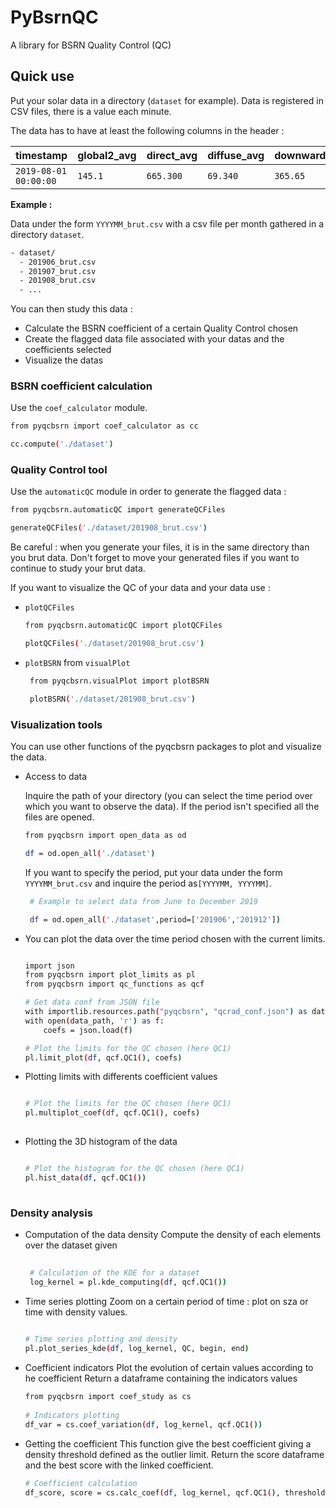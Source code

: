 # PyBsrnQC
A library for BSRN Quality Control (QC)

## Quick use

Put your solar data in a directory (`dataset` for example). Data is registered in CSV files, there is a value each minute.

The data has to have at least the following columns in the header :
 
 | timestamp | global2_avg | direct_avg | diffuse_avg | downward_avg | temperature 
| :---     | :---        | :---     | :---        | :---     | :---        |
|  `2019-08-01 00:00:00` | `145.1` | `665.300` | `69.340` | `365.65` | `25` | 
  

__Example :__

Data under the form `YYYYMM_brut.csv` with a csv file per month gathered in a directory `dataset`.
```sh
- dataset/
  - 201906_brut.csv
  - 201907_brut.csv
  - 201908_brut.csv
  - ...
  ```

  
You can then study this data : 
  
- Calculate the BSRN coefficient of a certain Quality Control chosen 
- Create the flagged data file associated with your datas and the coefficients selected
- Visualize the datas 
 
 ### BSRN coefficient calculation 
 
  Use the `coef_calculator` module. 
  
  ```sh
  from pyqcbsrn import coef_calculator as cc 
  
  cc.compute('./dataset')
  ```
  
  ### Quality Control tool
 
  Use the `automaticQC` module in order to generate the flagged data : 
  
  ```sh
  from pyqcbsrn.automaticQC import generateQCFiles
  
generateQCFiles('./dataset/201908_brut.csv')
  ```
  Be careful : when you generate your files, it is in the same directory than you brut data. Don't forget to move your generated files if you want to continue to study your brut data.
  
  If you want to visualize the QC of your data and your data use : 
  - `plotQCFiles`  
     
    ```sh
    from pyqcbsrn.automaticQC import plotQCFiles

    plotQCFiles('./dataset/201908_brut.csv')
      ```
  - `plotBSRN` from `visualPlot`
     ```sh
      from pyqcbsrn.visualPlot import plotBSRN

      plotBSRN('./dataset/201908_brut.csv')
     ```

  ### Visualization tools 
  
  You can use other functions of the pyqcbsrn packages to plot and visualize the data.
  
  * Access to data 

    Inquire the path of your directory (you can select the time period over which you want to observe the data). If the period isn't specified all the files are opened.

    ```sh
    from pyqcbsrn import open_data as od

    df = od.open_all('./dataset')
    ```
     If you want to specify the period, put your data under the form `YYYYMM_brut.csv` and inquire the period as`[YYYYMM, YYYYMM]`. 

     ```sh
      # Example to select data from June to December 2019

      df = od.open_all('./dataset',period=['201906','201912'])
     ```

  * You can plot the data over the time period chosen with the current limits.


    ```sh

    import json 
    from pyqcbsrn import plot_limits as pl
    from pyqcbsrn import qc_functions as qcf

    # Get data conf from JSON file
    with importlib.resources.path("pyqcbsrn", "qcrad_conf.json") as data_path:
    with open(data_path, 'r') as f:
        coefs = json.load(f)

    # Plot the limits for the QC chosen (here QC1)
    pl.limit_plot(df, qcf.QC1(), coefs)

    ```
* Plotting limits with differents coefficient values

  ```sh
  
  # Plot the limits for the QC chosen (here QC1)
  pl.multiplot_coef(df, qcf.QC1(), coefs)
 
  ```

* Plotting the 3D histogram of the data 

  ```sh
  
  # Plot the histogram for the QC chosen (here QC1)
  pl.hist_data(df, qcf.QC1())
 
  ```
  
 ### Density analysis
  
 * Computation of the data density 
   Compute the density of each elements over the dataset given
   ```sh
  
    # Calculation of the KDE for a dataset
    log_kernel = pl.kde_computing(df, qcf.QC1())

    ```
  
 * Time series plotting
   Zoom on a certain period of time : plot on sza or time with density values.
    
   ```sh
  
   # Time series plotting and density
   pl.plot_series_kde(df, log_kernel, QC, begin, end)
   ```
    
 * Coefficient indicators 
   Plot the evolution of certain values according to he coefficient 
   Return a dataframe containing the indicators values
    
   ```sh
   from pyqcbsrn import coef_study as cs
    
   # Indicators plotting
   df_var = cs.coef_variation(df, log_kernel, qcf.QC1())
   ```
    
 * Getting the coefficient 
   This function give the best coefficient giving a density threshold defined as the outlier limit.
   Return the score dataframe and the best score with the linked coefficient.
    
   ```sh
   # Coefficient calculation
   df_score, score = cs.calc_coef(df, log_kernel, qcf.QC1(), threshold=-15)
   ```
